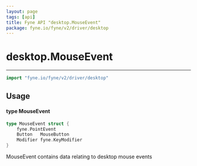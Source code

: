 ```yaml
---
layout: page
tags: [api]
title: Fyne API "desktop.MouseEvent"
package: fyne.io/fyne/v2/driver/desktop
---
```


# desktop.MouseEvent
---
```go
import "fyne.io/fyne/v2/driver/desktop"
```

## Usage

#### type MouseEvent

```go
type MouseEvent struct {
	fyne.PointEvent
	Button   MouseButton
	Modifier fyne.KeyModifier
}
```

MouseEvent contains data relating to desktop mouse events
